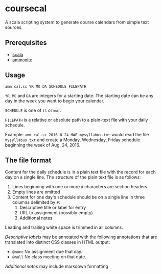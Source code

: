 # coursecal

A scala scripting system to generate course calendars from simple text sources.


## Prerequisites

- [scala](http://www.scala-lang.org/)
- [ammonite](http://www.lihaoyi.com/Ammonite/)

## Usage

    amm cal.sc YR MO DA SCHEDULE FILEPATH

`YR`, `MO` and `DA` are integers for a starting date.  The starting date can be any day in the week you want to begin your calendar.

`SCHEDULE` is one of `tt` or `mwf`.

`FILEPATH` is a relative or absolute path to a plain-text file with your daily schedule.

Example: `amm cal.sc 2016 8 24 MWF mysyllabus.txt` would read the file `mysyllabus.txt` and create a Monday, Wednesday, Friday schedule beginning the week of Aug. 24, 2016.



## The file format

Content for the daily schedule is in a plain text file with the record for each day on a single line. The structure of the plain text file is as follows:

1. Lines beginning with one or more `#` characters are section headers
2. Empty lines are omitted
3. Content for one day's schedule should be on a single line in three columns delimited by `#`:
    1. Descriptive title or label for entry
    2. URL to assignment (possibly empty)
    3. Additional notes

Leading and trailing white space is trimmed in all columns.

*Descriptive labels* may be annotated with the following annotations that are translated into distinct CSS classes in HTML output:

- `@none` No assignment due that day.
- `@null` No class meeting on that date.


*Additional notes* may include markdown formatting
